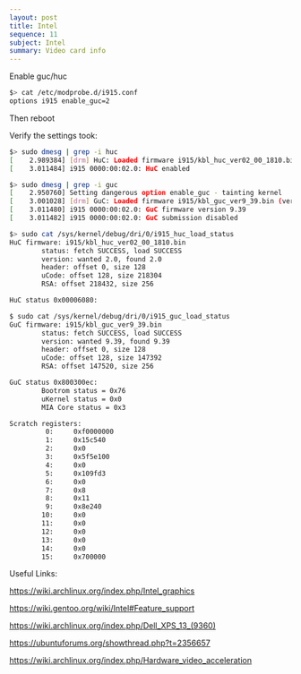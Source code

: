 ```yaml
---
layout: post
title: Intel
sequence: 11
subject: Intel
summary: Video card info
---
```


Enable guc/huc

```bash
$> cat /etc/modprobe.d/i915.conf 
options i915 enable_guc=2
```

Then reboot

Verify the settings took:

```bash
$> sudo dmesg | grep -i huc
[    2.989384] [drm] HuC: Loaded firmware i915/kbl_huc_ver02_00_1810.bin (version 2.0)
[    3.011484] i915 0000:00:02.0: HuC enabled
```

```bash
$> sudo dmesg | grep -i guc
[    2.950760] Setting dangerous option enable_guc - tainting kernel
[    3.001028] [drm] GuC: Loaded firmware i915/kbl_guc_ver9_39.bin (version 9.39)
[    3.011480] i915 0000:00:02.0: GuC firmware version 9.39
[    3.011482] i915 0000:00:02.0: GuC submission disabled
```

```bash
$> sudo cat /sys/kernel/debug/dri/0/i915_huc_load_status
HuC firmware: i915/kbl_huc_ver02_00_1810.bin
        status: fetch SUCCESS, load SUCCESS
        version: wanted 2.0, found 2.0
        header: offset 0, size 128
        uCode: offset 128, size 218304
        RSA: offset 218432, size 256

HuC status 0x00006080:
```


```bash
$ sudo cat /sys/kernel/debug/dri/0/i915_guc_load_status
GuC firmware: i915/kbl_guc_ver9_39.bin
        status: fetch SUCCESS, load SUCCESS
        version: wanted 9.39, found 9.39
        header: offset 0, size 128
        uCode: offset 128, size 147392
        RSA: offset 147520, size 256

GuC status 0x800300ec:
        Bootrom status = 0x76
        uKernel status = 0x0
        MIA Core status = 0x3

Scratch registers:
         0:     0xf0000000
         1:     0x15c540
         2:     0x0
         3:     0x5f5e100
         4:     0x0
         5:     0x109fd3
         6:     0x0
         7:     0x8
         8:     0x11
         9:     0x8e240
        10:     0x0
        11:     0x0
        12:     0x0
        13:     0x0
        14:     0x0
        15:     0x700000

```


Useful Links:

<https://wiki.archlinux.org/index.php/Intel_graphics>

<https://wiki.gentoo.org/wiki/Intel#Feature_support>

<https://wiki.archlinux.org/index.php/Dell_XPS_13_(9360)>

<https://ubuntuforums.org/showthread.php?t=2356657>

<https://wiki.archlinux.org/index.php/Hardware_video_acceleration>

